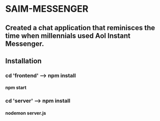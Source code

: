 # SAIM-MESSENGER
## Created a chat application that reminisces the time when millennials used Aol Instant Messenger. 
## Installation

### cd 'frontend' --> npm install
#### npm start


### cd 'server' --> npm install
#### nodemon server.js
